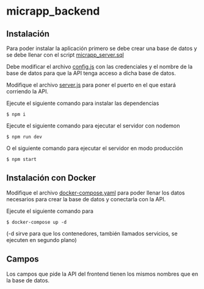 # micrapp_backend

## Instalación

Para poder instalar la aplicación primero se debe crear una base de datos y se debe llenar con el script [micrapp_server.sql](docs/micrapp_server.sql)

Debe modificar el archivo [config.js](config/config.js) con las credenciales y el nombre de la base de datos para que la API tenga acceso a dicha base de datos.

Modifique el archivo [server.js](server.js) para poner el puerto en el que estará corriendo la API.

Ejecute el siguiente comando para instalar las dependencias
```
$ npm i
```

Ejecute el siguiente comando para ejecutar el servidor con nodemon
```
$ npm run dev
```

O el siguiente comando para ejecutar el servidor en modo producción
```
$ npm start
```

## Instalación con Docker

Modifique el archivo [docker-compose.yaml](docker-compose.yaml) para poder llenar los datos necesarios para crear la base de datos y conectarla con la API.

Ejecute el siguiente comando para 
```
$ docker-compose up -d
```

(-d sirve para que los contenedores, también llamados servicios, se ejecuten en segundo plano)

## Campos

Los campos que pide la API del frontend tienen los mismos nombres que en la base de datos.
